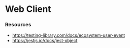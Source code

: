 # Web Client

### Resources
- https://testing-library.com/docs/ecosystem-user-event
- https://jestjs.io/docs/jest-object
